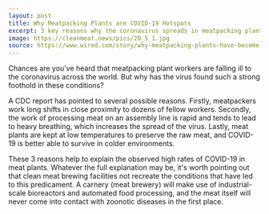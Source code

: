 ```yaml
---
layout: post
title: Why Meatpacking Plants are COVID-19 Hotspots
excerpt: 3 key reasons why the coronavirus spreads in meatpacking plants, and why it wouldn't spread in clean meat breweries.
image: https://cleanmeat.news/pics/20_5_1.jpg
source: https://www.wired.com/story/why-meatpacking-plants-have-become-covid-19-hot-spots/
---
```


Chances are you've heard that meatpacking plant workers are falling ill to the coronavirus across the world. But why has the virus found such a strong foothold in these conditions?

A CDC report has pointed to several possible reasons. Firstly, meatpackers work long shifts in close proximity to dozens of fellow workers. Secondly, the work of processing meat on an assembly line is rapid and tends to lead to heavy breathing, which increases the spread of the virus. Lastly, meat plants are kept at low temperatures to preserve the raw meat, and COVID-19 is better able to survive in colder environments.

These 3 reasons help to explain the observed high rates of COVID-19 in meat plants. Whatever the full explanation may be, it's worth pointing out that clean meat brewing facilities not recreate the conditions that have led to this predicament. A carnery (meat brewery) will make use of industrial-scale bioreactors and automated food processing, and the meat itself will never come into contact with zoonotic diseases in the first place.